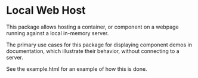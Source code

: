 # Local Web Host

This package allows hosting a container, or component on a webpage running against a local in-memory server.

The primary use cases for this package for displaying component demos in documentation, which illustrate their behavior, without connecting to a server.

See the example.html for an example of how this is done.
